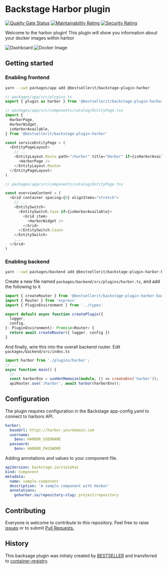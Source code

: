 # Backstage Harbor plugin

[![Quality Gate Status](https://sonarcloud.io/api/project_badges/measure?project=container-registry_backstage-plugin-harbor&metric=alert_status)](https://sonarcloud.io/summary/new_code?id=container-registry_backstage-plugin-harbor)
[![Maintainability Rating](https://sonarcloud.io/api/project_badges/measure?project=container-registry_backstage-plugin-harbor&metric=sqale_rating)](https://sonarcloud.io/summary/new_code?id=container-registry_backstage-plugin-harbor)
[![Security Rating](https://sonarcloud.io/api/project_badges/measure?project=container-registry_backstage-plugin-harbor&metric=security_rating)](https://sonarcloud.io/summary/new_code?id=container-registry_backstage-plugin-harbor)

[//]: # (![npm]&#40;https://img.shields.io/npm/dt/@bestsellerit/backstage-plugin-harbor&#41;)

Welcome to the harbor plugin!
This plugin will show you information about your docker images within harbor

![Dashboard](docs/img/dashboard.png)
![Docker Image](docs/img/widget.png)

## Getting started

### Enabling frontend

```bash
yarn --cwd packages/app add @bestsellerit/backstage-plugin-harbor
```

```ts
// packages/app/src/plugins.ts
export { plugin as harbor } from '@bestsellerit/backstage-plugin-harbor'
```

```ts
// packages/app/src/components/catalog/EntityPage.tsx
import {
  HarborPage,
  HarborWidget,
  isHarborAvailable,
} from '@bestsellerit/backstage-plugin-harbor'

const serviceEntityPage = (
  <EntityPageLayout>
    // ...
    <EntityLayout.Route path="/harbor" title="Harbor" if={isHarborAvailable}>
      <HarborPage />
    </EntityLayout.Route>
  </EntityPageLayout>
)
```

```ts
// packages/app/src/components/catalog/EntityPage.tsx

const overviewContent = (
  <Grid container spacing={6} alignItems="stretch">
    // ...
    <EntitySwitch>
      <EntitySwitch.Case if={isHarborAvailable}>
        <Grid item>
          <HarborWidget />
        </Grid>
      </EntitySwitch.Case>
    </EntitySwitch>
    ...
  </Grid>
)
```

### Enabling backend

```bash
yarn --cwd packages/backend add @bestsellerit/backstage-plugin-harbor-backend
```

Create a new file named `packages/backend/src/plugins/harbor.ts`, and add the following to it

```ts
import { createRouter } from '@bestsellerit/backstage-plugin-harbor-backend'
import { Router } from 'express'
import { PluginEnvironment } from '../types'

export default async function createPlugin({
  logger,
  config,
}: PluginEnvironment): Promise<Router> {
  return await createRouter({ logger, config })
}
```

And finally, wire this into the overall backend router. Edit `packages/backend/src/index.ts`

```ts
import harbor from './plugins/harbor';
// ...
async function main() {
  // ...
  const harborEnv = useHotMemoize(module, () => createEnv('harbor'));
  apiRouter.use('/harbor', await harbor(harborEnv));

```

## Configuration

The plugin requires configuration in the Backstage app-config.yaml to connect to harbors API.

```yaml
harbor:
  baseUrl: https://harbor.yourdomain.com
  username:
    $env: HARBOR_USERNAME
  password:
    $env: HARBOR_PASSWORD
```

Adding annotations and values to your component file.

```yaml
apiVersion: backstage.io/v1alpha1
kind: Component
metadata:
  name: sample-component
  description: 'A sample component with Harbor'
  annotations:
    goharbor.io/repository-slug: project/repository
```

## Contributing

Everyone is welcome to contribute to this repository. Feel free to raise [issues](https://github.com/BESTSELLER/backstage-plugin-harbor/issues) or to submit [Pull Requests.](https://github.com/BESTSELLER/backstage-plugin-harbor/pulls)

## History

This backsage plugin was initialy created by [BESTSELLER](https://github.com/BESTSELLER) and transferred to [container-registry](https://github.com/container-registry).
